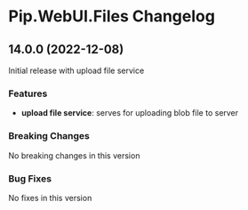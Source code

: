 # Pip.WebUI.Files Changelog

## <a name="14.0.0"></a> 14.0.0 (2022-12-08)

Initial release with upload file service

### Features
* **upload file service**: serves for uploading blob file to server

### Breaking Changes
No breaking changes in this version

### Bug Fixes
No fixes in this version 
